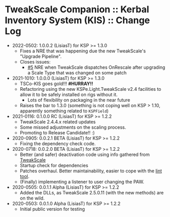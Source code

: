 # TweakScale Companion :: Kerbal Inventory System (KIS) :: Change Log

* 2022-0502: 1.0.0.2 (LisiasT) for KSP >= 1.3.0
	+ Fixes a NRE that was happening due the new TweakScale's "Upgrade Pipeline".
	+ Closes issues:
		- [#5](https://github.com/net-lisias-ksp/TweakScaleCompanion_KIS/issues/5) NRE when TweakScale dispatches OnRescale after upgrading a Scale Type that was changed on some patch 
* 2021-1010: 1.0.0.0 (LisiasT) for KSP >= 1.3.0
	+ TSCo-KIS goes gold!!! **#HURRAY!!**
	+ Refactoring using the new KSPe.Light.TweakScale v2.4 facilities to allow it to be safely installed on rigs without it.
		+ Lots of flexibility on packaging in the near future
	+ Raises the bar to 1.3.0 (something is not coping well on KSP > 1.10, apparently something related to `KSPField`)
* 2021-0116: 0.1.0.0 RC (LisiasT) for KSP >= 1.2.2
	+ TweakScale 2.4.4.x related updates
	+ Some missed adjustments on the scaling process.
	+ Promoting to Release Candidate!! :)
* 2020-0905: 0.0.2.1 BETA (LisiasT) for KSP >= 1.2.2
	+ Fixing the dependency check code.
* 2020-0718: 0.0.2.0 BETA (LisiasT) for KSP >= 1.2.2
	+ Better (and safer) deactivation code using info gathered from [TweakScale](https://github.com/net-lisias-ksp/TweakScale/issues/125)
	+ Startup check for dependencies
	+ Patches overhaul. Better maintainability, easier to cope with the [lint tool](https://github.com/net-lisias-ksp/ksp-tools-public). 
	+ (Finally) implementing a listener to user changing the PAW.
* 2020-0505: 0.0.1.1 Alpha (LisiasT) for KSP >= 1.2.2
	+ Added the DLLs, as TweakScale 2.5.0.11 (with the new methods) are on the wild.
* 2020-0503: 0.0.1.0 Alpha (LisiasT) for KSP >= 1.2.2
	+ Initial public version for testing 
